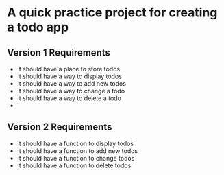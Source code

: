 # A quick practice project for creating a todo app

## Version 1 Requirements
- It should have a place to store todos
- It should have a way to display todos
- It should have a way to add new todos
- It should have a way to change a todo
- It should have a way to delete a todo
- 
## Version 2 Requirements
- It should have a function to display todos
- It should have a function to add new todos
- It should have a function to change todos
- It should have a function to delete todos
